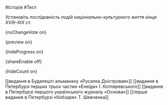 #Історія #Тест

*Установіть послідовність подій національно-культурного життя кінця XVIII–ХІХ ст.*

{noChangeVote on}

{preview on}

{hideProgress on}

{shareEnable off}

{hideCount on}

[[видання в Будапешті альманаху «Русалка Дністровая»]]
[[видання в Петербурзі перших трьох частин «Енеїди» І. Котляревського]]
[[видання в Петербурзі першого українського журналу «Основа»]]
[[перше видання в Петербурзі «Кобзаря» Т. Шевченка]]
